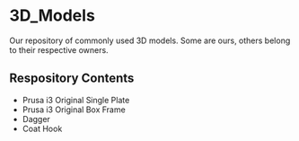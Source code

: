 # 3D_Models
Our repository of commonly used 3D models. Some are ours, others belong to their respective owners.

## Respository Contents
* Prusa i3 Original Single Plate
* Prusa i3 Original Box Frame
* Dagger
* Coat Hook
